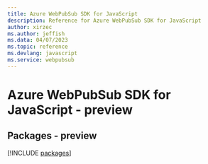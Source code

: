 ```yaml
---
title: Azure WebPubSub SDK for JavaScript
description: Reference for Azure WebPubSub SDK for JavaScript
author: xirzec
ms.author: jeffish
ms.data: 04/07/2023
ms.topic: reference
ms.devlang: javascript
ms.service: webpubsub
---
```

# Azure WebPubSub SDK for JavaScript - preview
## Packages - preview
[!INCLUDE [packages](webpubsub-index.md)]